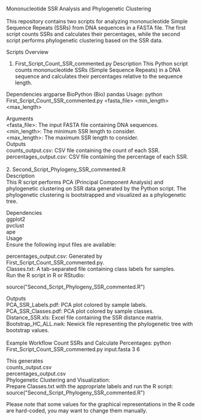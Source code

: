 Mononucleotide SSR Analysis and Phylogenetic Clustering<br><br>
This repository contains two scripts for analyzing mononucleotide Simple Sequence Repeats (SSRs) from DNA sequences in a FASTA file. The first script counts SSRs and calculates their percentages, while the second script performs phylogenetic clustering based on the SSR data.<br>

Scripts Overview
1. First_Script_Count_SSR_commented.py
Description
This Python script counts mononucleotide SSRs (Simple Sequence Repeats) in a DNA sequence and calculates their percentages relative to the sequence length.

Dependencies
argparse
BioPython (Bio)
pandas
Usage:
python First_Script_Count_SSR_commented.py <fasta_file> <min_length> <max_length>

Arguments<br>
<fasta_file>: The input FASTA file containing DNA sequences.<br>
<min_length>: The minimum SSR length to consider.<br>
<max_length>: The maximum SSR length to consider.<br>
Outputs<br>
counts_output.csv: CSV file containing the count of each SSR.<br>
percentages_output.csv: CSV file containing the percentage of each SSR.<br><br>
2. Second_Script_Phylogeny_SSR_commented.R<br>
Description<br>
This R script performs PCA (Principal Component Analysis) and phylogenetic clustering on SSR data generated by the Python script. The phylogenetic clustering is bootstrapped and visualized as a phylogenetic tree.

Dependencies<br>
ggplot2<br>
pvclust<br>
ape<br>
Usage<br>
Ensure the following input files are available:<br>

percentages_output.csv: Generated by First_Script_Count_SSR_commented.py.<br>
Classes.txt: A tab-separated file containing class labels for samples.<br>
Run the R script in R or RStudio:

source("Second_Script_Phylogeny_SSR_commented.R")

Outputs<br>
PCA_SSR_Labels.pdf: PCA plot colored by sample labels.<br>
PCA_SSR_Classes.pdf: PCA plot colored by sample classes.<br>
Distance_SSR.xls: Excel file containing the SSR distance matrix.<br>
Bootstrap_HC_ALL.nwk: Newick file representing the phylogenetic tree with bootstrap values.<br><br>
Example Workflow
Count SSRs and Calculate Percentages:
python First_Script_Count_SSR_commented.py input.fasta 3 6

This generates<br>
counts_output.csv<br>
percentages_output.csv<br>
Phylogenetic Clustering and Visualization:<br>
Prepare Classes.txt with the appropriate labels and run the R script:
source("Second_Script_Phylogeny_SSR_commented.R")

Please note that some values for the graphical representations in the R code are hard-coded,  you may want to change them manually.
